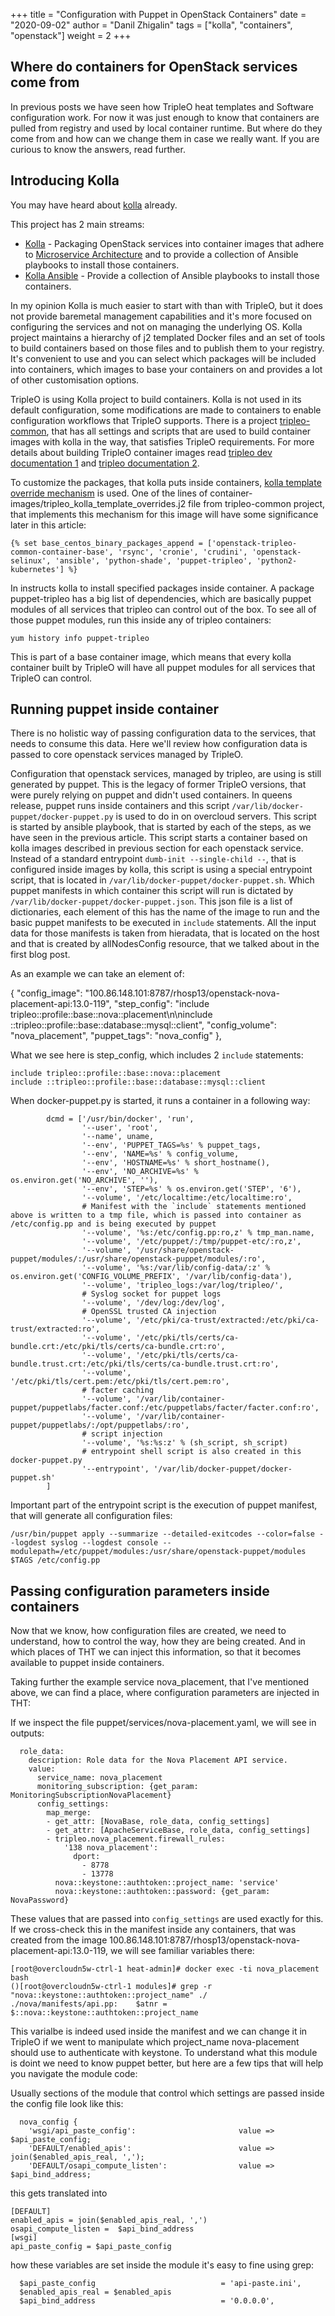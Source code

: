 +++
title = "Configuration with Puppet in OpenStack Containers"
date = "2020-09-02"
author = "Danil Zhigalin"
tags = ["kolla", "containers", "openstack"]
weight = 2
+++

## Where do containers for OpenStack services come from

In previous posts we have seen how TripleO heat templates and Software configuration work. For now it was just enough to know that containers are pulled from registry and used by local container runtime. But where do they come from and how can we change them in case we really want. If you are curious to know the answers, read further.

## Introducing Kolla

You may have heard about [kolla](https://github.com/openstack/kolla) already. 

This project has 2 main streams:
* [Kolla](https://opendev.org/openstack/kolla) - Packaging OpenStack services into container images that adhere to [Microservice Architecture](https://microservices.io/index.html) and to provide a collection of Ansible playbooks to install those containers.
* [Kolla Ansible](https://opendev.org/openstack/kolla-ansible) - Provide a collection of Ansible playbooks to install those containers.

In my opinion Kolla is much easier to start with than with TripleO, but it does not provide baremetal management capabilities and it's more focused on configuring the services and not on managing the underlying OS. Kolla project maintains a hierarchy of j2 templated Docker files and an set of tools to build containers based on those files and to publish them to your registry. It's convenient to use and you can select which packages will be included into containers, which images to base your containers on and provides a lot of other customisation options.

TripleO is using Kolla project to build containers. Kolla is not used in its default configuration, some modifications are made to containers to enable configuration workflows that TripleO supports. There is a project [tripleo-common](https://opendev.org/openstack/tripleo-common), that has all settings and scripts that are used to build container images with kolla in the way, that satisfies TripleO requirements. For more details about building TripleO container images read [tripleo dev documentation 1](https://docs.openstack.org/tripleo-docs/latest/developer/tripleoclient_primer.html) and [tripleo documentation 2](https://docs.openstack.org/project-deploy-guide/tripleo-docs/latest/deployment/3rd_party.html). 

To customize the packages, that kolla puts inside containers, [kolla template override mechanism](https://docs.openstack.org/kolla/latest/admin/image-building.html#dockerfile-customisation) is used. One of the lines of container-images/tripleo_kolla_template_overrides.j2 file from tripleo-common project, that implements this mechanism for this image will have some significance later in this article:

```
{% set base_centos_binary_packages_append = ['openstack-tripleo-common-container-base', 'rsync', 'cronie', 'crudini', 'openstack-selinux', 'ansible', 'python-shade', 'puppet-tripleo', 'python2-kubernetes'] %}
```

In instructs kolla to install specified packages inside container. A package puppet-tripleo has a big list of dependencies, which are basically puppet modules of all services that tripleo can control out of the box. To see all of those puppet modules, run this inside any of tripleo containers:

```
yum history info puppet-tripleo
```

This is part of a base container image, which means that every kolla container built by TripleO will have all puppet modules for all services that TripleO can control.

## Running puppet inside container

There is no holistic way of passing configuration data to the services, that needs to consume this data. Here we'll review how configuration data is passed to core openstack services managed by TripleO.

Configuration that openstack services, managed by tripleo, are using is still generated by puppet. This is the legacy of former TripleO versions, that were purely relying on puppet and didn't used containers. In queens release, puppet runs inside containers and this script `/var/lib/docker-puppet/docker-puppet.py` is used to do in on overcloud servers. This script is started by ansible playbook, that is started by each of the steps, as we have seen in the previous article. This script starts a container based on kolla images described in previous section for each openstack service. Instead of a standard entrypoint `dumb-init --single-child --`, that is configured inside images by kolla, this script is using a special entrypoint script, that is located in `/var/lib/docker-puppet/docker-puppet.sh`. Which puppet manifests in which container this script will run is dictated by `/var/lib/docker-puppet/docker-puppet.json`. This json file is a list of dictionaries, each element of this has the name of the image to run and the basic puppet manifests to be executed in `include` statements. All the input data for those manifests is taken from hieradata, that is located on the host and that is created by allNodesConfig resource, that we talked about in the first blog post.

As an example we can take an element of:

  {
    "config_image": "100.86.148.101:8787/rhosp13/openstack-nova-placement-api:13.0-119",
    "step_config": "include tripleo::profile::base::nova::placement\n\ninclude ::tripleo::profile::base::database::mysql::client",
    "config_volume": "nova_placement",
    "puppet_tags": "nova_config"
  },

What we see here is step_config, which includes 2 `include` statements:

```
include tripleo::profile::base::nova::placement
include ::tripleo::profile::base::database::mysql::client
```

When docker-puppet.py is started, it runs a container in a following way:

```
        dcmd = ['/usr/bin/docker', 'run',
                '--user', 'root',
                '--name', uname,
                '--env', 'PUPPET_TAGS=%s' % puppet_tags,
                '--env', 'NAME=%s' % config_volume,
                '--env', 'HOSTNAME=%s' % short_hostname(),
                '--env', 'NO_ARCHIVE=%s' % os.environ.get('NO_ARCHIVE', ''),
                '--env', 'STEP=%s' % os.environ.get('STEP', '6'),
                '--volume', '/etc/localtime:/etc/localtime:ro',
                # Manifest with the `include` statements mentioned above is written to a tmp file, which is passed into container as /etc/config.pp and is being executed by puppet
                '--volume', '%s:/etc/config.pp:ro,z' % tmp_man.name,
                '--volume', '/etc/puppet/:/tmp/puppet-etc/:ro,z',
                '--volume', '/usr/share/openstack-puppet/modules/:/usr/share/openstack-puppet/modules/:ro',
                '--volume', '%s:/var/lib/config-data/:z' % os.environ.get('CONFIG_VOLUME_PREFIX', '/var/lib/config-data'),
                '--volume', 'tripleo_logs:/var/log/tripleo/',
                # Syslog socket for puppet logs
                '--volume', '/dev/log:/dev/log',
                # OpenSSL trusted CA injection
                '--volume', '/etc/pki/ca-trust/extracted:/etc/pki/ca-trust/extracted:ro',
                '--volume', '/etc/pki/tls/certs/ca-bundle.crt:/etc/pki/tls/certs/ca-bundle.crt:ro',
                '--volume', '/etc/pki/tls/certs/ca-bundle.trust.crt:/etc/pki/tls/certs/ca-bundle.trust.crt:ro',
                '--volume', '/etc/pki/tls/cert.pem:/etc/pki/tls/cert.pem:ro',
                # facter caching
                '--volume', '/var/lib/container-puppet/puppetlabs/facter.conf:/etc/puppetlabs/facter/facter.conf:ro',
                '--volume', '/var/lib/container-puppet/puppetlabs/:/opt/puppetlabs/:ro',
                # script injection
                '--volume', '%s:%s:z' % (sh_script, sh_script) 
                # entrypoint shell script is also created in this docker-puppet.py
                '--entrypoint', '/var/lib/docker-puppet/docker-puppet.sh'
        ]
```


Important part of the entrypoint script is the execution of puppet manifest, that will generate all configuration files:

```
/usr/bin/puppet apply --summarize --detailed-exitcodes --color=false --logdest syslog --logdest console --modulepath=/etc/puppet/modules:/usr/share/openstack-puppet/modules $TAGS /etc/config.pp
```

## Passing configuration parameters inside containers

Now that we know, how configuration files are created, we need to understand, how to control the way, how they are being created. And in which places of THT we can inject this information, so that it becomes available to puppet inside containers.

Taking further the example service nova_placement, that I've mentioned above, we can find a place, where configuration parameters are injected in THT:

If we inspect the file puppet/services/nova-placement.yaml, we will see in outputs:

```
  role_data:
    description: Role data for the Nova Placement API service.
    value:
      service_name: nova_placement
      monitoring_subscription: {get_param: MonitoringSubscriptionNovaPlacement}
      config_settings:
        map_merge:
        - get_attr: [NovaBase, role_data, config_settings]
        - get_attr: [ApacheServiceBase, role_data, config_settings]
        - tripleo.nova_placement.firewall_rules:
            '138 nova_placement':
              dport:
                - 8778
                - 13778
          nova::keystone::authtoken::project_name: 'service'
          nova::keystone::authtoken::password: {get_param: NovaPassword}
```

These values that are passed into `config_settings` are used exactly for this. If we cross-check this in the manifest inside any containers, that was created from the image 100.86.148.101:8787/rhosp13/openstack-nova-placement-api:13.0-119, we will see familiar variables there:


```
[root@overcloudn5w-ctrl-1 heat-admin]# docker exec -ti nova_placement bash
()[root@overcloudn5w-ctrl-1 modules]# grep -r "nova::keystone::authtoken::project_name" ./
./nova/manifests/api.pp:    $atnr = $::nova::keystone::authtoken::project_name
```

This varialbe is indeed used inside the manifest and we can change it in TripleO if we went to manipulate which project_name nova-placement should use to authenticate with keystone. To understand what this module is doint we need to know puppet better, but here are a few tips that will help you navigate the module code:

Usually sections of the module that control which settings are passed inside the config file look like this:

```
  nova_config {
    'wsgi/api_paste_config':                       value => $api_paste_config;
    'DEFAULT/enabled_apis':                        value => join($enabled_apis_real, ',');
    'DEFAULT/osapi_compute_listen':                value => $api_bind_address;
```

this gets translated into 

```
[DEFAULT]
enabled_apis = join($enabled_apis_real, ',')
osapi_compute_listen =  $api_bind_address
[wsgi]
api_paste_config = $api_paste_config
```

how these variables are set inside the module it's easy to fine using grep:

```
  $api_paste_config                            = 'api-paste.ini',
  $enabled_apis_real = $enabled_apis
  $api_bind_address                            = '0.0.0.0',
```
